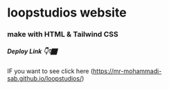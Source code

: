 # loopstudios website 

### make with HTML & Tailwind CSS

##### Deploy Link 👇👇🏿

IF you want to see click here (https://mr-mohammadi-sab.github.io/loopstudios/)